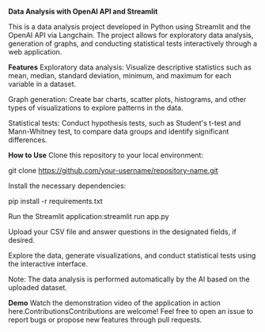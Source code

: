 **Data Analysis with OpenAI API and Streamlit**

This is a data analysis project developed in Python using Streamlit and the OpenAI API via Langchain. The project allows for exploratory data analysis, generation of graphs, and conducting statistical tests interactively through a web application.

**Features**
Exploratory data analysis: Visualize descriptive statistics such as mean, median, standard deviation, minimum, and maximum for each variable in a dataset.

Graph generation: Create bar charts, scatter plots, histograms, and other types of visualizations to explore patterns in the data.

Statistical tests: Conduct hypothesis tests, such as Student's t-test and Mann-Whitney test, to compare data groups and identify significant differences.

**How to Use**
Clone this repository to your local environment:

git clone https://github.com/your-username/repository-name.git

Install the necessary dependencies:

pip install -r requirements.txt

Run the Streamlit application:streamlit run app.py

Upload your CSV file and answer questions in the designated fields, if desired.

Explore the data, generate visualizations, and conduct statistical tests using the interactive interface.

Note: The data analysis is performed automatically by the AI based on the uploaded dataset.

**Demo**
Watch the demonstration video of the application in action here.ContributionsContributions are welcome! Feel free to open an issue to report bugs or propose new features through pull requests.
